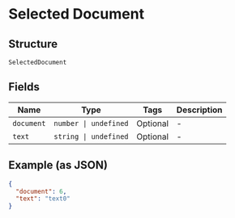 
# Selected Document

## Structure

`SelectedDocument`

## Fields

| Name | Type | Tags | Description |
|  --- | --- | --- | --- |
| `document` | `number \| undefined` | Optional | - |
| `text` | `string \| undefined` | Optional | - |

## Example (as JSON)

```json
{
  "document": 6,
  "text": "text0"
}
```

